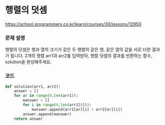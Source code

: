 # 행렬의 덧셈
https://school.programmers.co.kr/learn/courses/30/lessons/12950

### 문제 설명
행렬의 덧셈은 행과 열의 크기가 같은 두 행렬의 같은 행, 같은 열의 값을 서로 더한 결과가 됩니다. 2개의 행렬 arr1과 arr2를 입력받아, 행렬 덧셈의 결과를 반환하는 함수, solution을 완성해주세요.

### 코드
```python
def solution(arr1, arr2):
    answer = []
    for ar in range(0,len(arr1)):
        manswer = []
        for i in range(0,len(arr1[0])):
            manswer.append(arr1[ar][i] + arr2[ar][i])
        answer.append(manswer)
    return answer
```
